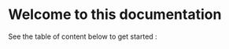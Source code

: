 # Welcome to this documentation

See the table of content below to get started :

```{tableofcontents}
```
